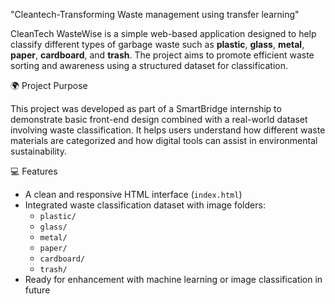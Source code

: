 "Cleantech-Transforming Waste management using transfer learning"

CleanTech WasteWise is a simple web-based application designed to help classify different types of garbage waste such as **plastic**, **glass**, **metal**, **paper**, **cardboard**, and **trash**. The project aims to promote efficient waste sorting and awareness using a structured dataset for classification.


 🌍 Project Purpose

This project was developed as part of a SmartBridge internship to demonstrate basic front-end design combined with a real-world dataset involving waste classification. It helps users understand how different waste materials are categorized and how digital tools can assist in environmental sustainability.

 💻 Features

- A clean and responsive HTML interface (`index.html`)
- Integrated waste classification dataset with image folders:
  - `plastic/`
  - `glass/`
  - `metal/`
  - `paper/`
  - `cardboard/`
  - `trash/`
- Ready for enhancement with machine learning or image classification in future

